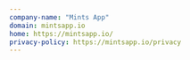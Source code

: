 ```yaml
---
company-name: "Mints App"
domain: mintsapp.io
home: https://mintsapp.io/
privacy-policy: https://mintsapp.io/privacy
---
```




